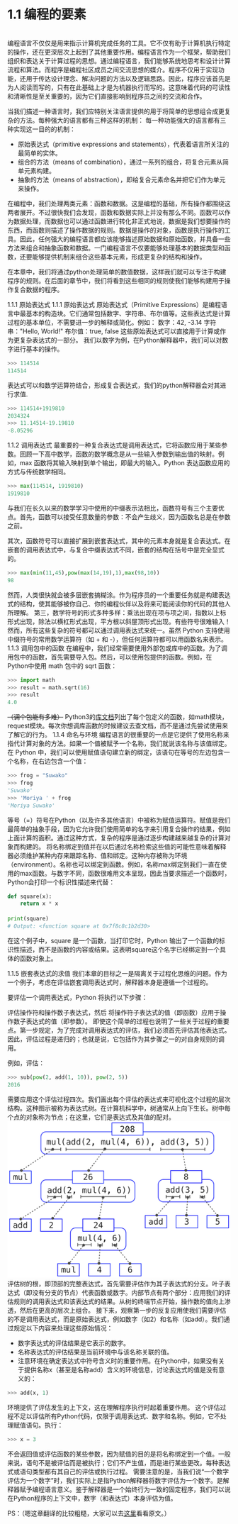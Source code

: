 # 1.1 编程的要素

<br>
编程语言不仅仅是用来指示计算机完成任务的工具。它不仅有助于计算机执行特定的操作，还在更深层次上起到了其他重要作用。编程语言作为一个框架，帮助我们组织和表达关于计算过程的思想。通过编程语言，我们能够系统地思考和设计计算流程和算法。而程序是编程社区成员之间交流思想的媒介。程序不仅用于实现功能，还用于传达设计理念、解决问题的方法以及逻辑思路。因此，程序应该首先是为人阅读而写的，只有在此基础上才是为机器执行而写的。这意味着代码的可读性和清晰性是至关重要的，因为它们直接影响到程序员之间的交流和合作。

当我们描述一种语言时，我们应特别关注语言提供的用于将简单的思想组合成更复杂的方法。每种强大的语言都有三种这样的机制：
每一种功能强大的语言都有三种实现这一目的的机制：

- 原始表达式（primitive expressions and statements），代表着语言所关注的最简单的实体。
- 组合的方法（means of combination），通过一系列的组合，将复合元素从简单元素构建。
- 抽象的方法（means of abstraction），即给复合元素命名并把它们作为单元来操作。

在编程中，我们处理两类元素：函数和数据。这是编程的基础，所有操作都围绕这两者展开。不过很快我们会发现，函数和数据实际上并没有那么不同。函数可以作为数据处理，而数据也可以通过函数进行转化非正式地说，数据是我们想要操作的东西，而函数则描述了操作数据的规则。数据是操作的对象，函数是执行操作的工具。因此，任何强大的编程语言都应该能够描述原始数据和原始函数，并具备一些方法来组合和抽象函数和数据。一门编程语言不仅要能够处理基本的数据类型和函数，还要能够提供机制来组合这些基本元素，形成更复杂的结构和操作。

在本章中，我们将通过python处理简单的数值数据，这样我们就可以专注于构建程序的规则。在后面的章节中，我们将看到这些相同的规则使我们能够构建用于操作复合数据的程序。

1.1.1 原始表达式
1.1.1 原始表达式
原始表达式（Primitive Expressions）是编程语言中最基本的构造块。它们通常包括数字、字符串、布尔值等。这些表达式是计算过程的基本单位，不需要进一步的解释或简化。例如：
数字：42, -3.14
字符串："Hello, World!"
布尔值：true, false
这些原始表达式可以直接用于计算或作为更复杂表达式的一部分。
我们以数字为例，在Python解释器中，我们可以对数字进行基本的操作。

```py
>>> 114514
114514
```

表达式可以和数学运算符结合，形成复合表达式，我们的python解释器会对其进行求值.

```py
>>> 114514+1919810
2034324
>>> 11.14514-19.19810
-8.05296
```

1.1.2 调用表达式
最重要的一种复合表达式是调用表达式，它将函数应用于某些参数。回顾一下高中数学，函数的数学概念是从一些输入参数到输出值的映射。例如，max 函数将其输入映射到单个输出，即最大的输入。Python 表达函数应用的方式与传统数学相同。

```py
>>> max(114514, 1919810)
1919810
```

与我们在长久以来的数学学习中使用的中缀表示法相比，函数符号有三个主要优点。首先，函数可以接受任意数量的参数：不会产生歧义，因为函数名总是在参数之前。

其次，函数符号可以直接扩展到嵌套表达式，其中的元素本身就是复合表达式。在嵌套的调用表达式中，与复合中缀表达式不同，嵌套的结构在括号中是完全显式的。

```py
>>> max(min(11,45),pow(max(14,19),1),max(98,10))
98
```

然而，人类很快就会被多层嵌套搞糊涂。作为程序员的一个重要任务就是构建表达式的结构，使其能够被你自己、你的编程伙伴以及将来可能阅读你的代码的其他人所理解。
第三，数学符号的形式多种多样：乘法出现在项与项之间，指数以上标形式出现，除法以横杠形式出现，平方根以斜屋顶形式出现。有些符号很难输入！然而，所有这些复杂的符号都可以通过调用表达式来统一。虽然 Python 支持使用中缀符号的常用数学运算符（如 + 和 -），但任何运算符都可以用函数名来表示。
1.1.3 调用包中的函数
在编程中，我们经常需要使用外部包或库中的函数。为了调用包中的函数，首先需要导入包。然后，可以使用包提供的函数。例如，在Python中使用 math 包中的 sqrt 函数：

```py
>>> import math
>>> result = math.sqrt(16)
>>> result
4.0
```

~~（调个包能有多难）~~
Python3的[库文档](https://docs.python.org/3/library/index.html)列出了每个包定义的函数，如math模块，request模块。每次你想调库函数的时候建议去查文档，而不是通过先尝试使用来了解它的行为。
1.1.4 命名与环境
编程语言的很重要的一点是它提供了使用名称来指代计算对象的方法。如果一个值被赋予一个名称，我们就说该名称与该值绑定。
在 Python 中，我们可以使用赋值语句建立新的绑定，该语句在等号的左边包含一个名称，在右边包含一个值：

```py
>>> frog = "Suwako"
>>> frog
'Suwako'
>>> 'Moriya ' + frog
'Moriya Suwako'
```

等号（=）符号在Python（以及许多其他语言）中被称为赋值运算符。赋值是我们最简单的抽象手段，因为它允许我们使用简单的名字来引用复合操作的结果，例如上面计算的面积。通过这种方式，复杂的程序是通过逐步构建越来越复杂的计算对象而构建的。
将名称绑定到值并在以后通过名称检索这些值的可能性意味着解释器必须维护某种内存来跟踪名称、值和绑定。这种内存被称为环境（environment）。名称也可以绑定到函数。例如，名称max绑定到我们一直在使用的max函数。与数字不同，函数很难用文本呈现，因此当要求描述一个函数时，Python会打印一个标识性描述来代替：

```py
def square(x):
    return x * x

print(square)
# Output: <function square at 0x7f8c8c1b2d30>
```

在这个例子中，square 是一个函数，当打印它时，Python 输出了一个函数的标识性描述，而不是函数的内容或结果。这表明square这个名字已经绑定到一个具体的函数对象上。

1.1.5 嵌套表达式的求值
我们本章的目标之一是隔离关于过程化思维的问题。作为一个例子，考虑在评估嵌套调用表达式时，解释器本身是遵循一个过程的。

要评估一个调用表达式，Python 将执行以下步骤：

评估操作符和操作数子表达式，然后
将操作符子表达式的值（即函数）应用于操作数子表达式的值（即参数）。
即使这个简单的过程也说明了一些关于过程的重要点。第一步规定，为了完成对调用表达式的评估，我们必须首先评估其他表达式。因此，评估过程是递归的；也就是说，它包括作为其步骤之一的对自身规则的调用。

例如，评估：

```py
>>> sub(pow(2, add(1, 10)), pow(2, 5))
2016
```

需要应用这个评估过程四次。我们画出每个评估的表达式来可视化这个过程的层次结构。这种图示被称为表达式树。在计算机科学中，树通常从上向下生长。树中每个点的对象称为节点；在这里，它们是表达式及其值的配对。
![expression_tree](./static/expression_tree.png)
评估树的根，即顶部的完整表达式，首先需要评估作为其子表达式的分支。叶子表达式（即没有分支的节点）代表函数或数字。内部节点有两个部分：应用我们的评估规则的调用表达式和该表达式的结果。从树的终端节点开始，操作数的值向上渗透，然后在更高的层次上组合。
接下来，观察第一步的反复应用使我们需要评估的不是调用表达式，而是原始表达式，例如数字（如2）和名称（如add）。我们通过规定以下内容来处理这些原始情况：

- 数字表达式的评估结果是它表示的数字。
- 名称表达式的评估结果是当前环境中与该名称关联的值。
- 注意环境在确定表达式中符号含义时的重要作用。在Python中，如果没有关于提供名称x（甚至是名称add）含义的环境信息，讨论表达式的值是没有意义的：

```py
>>> add(x, 1)
```

环境提供了评估发生的上下文，这在理解程序执行时起着重要作用。
这个评估过程不足以评估所有Python代码，仅限于调用表达式、数字和名称。例如，它不处理赋值语句。执行：

```py
>>> x = 3
```

不会返回值或评估函数的某些参数，因为赋值的目的是将名称绑定到一个值。一般来说，语句不是被评估而是被执行；它们不产生值，而是进行某些更改。每种表达式或语句类型都有其自己的评估或执行过程。
需要注意的是，当我们说“一个数字评估为一个数字”时，我们实际上是指Python解释器将数字评估为一个数字。是解释器赋予编程语言意义。鉴于解释器是一个始终行为一致的固定程序，我们可以说在Python程序的上下文中，数字（和表达式）本身评估为值。

PS：（嗯这章翻译的比较粗糙，大家可以去[这里](https://www.composingprograms.com/pages/12-elements-of-programming.html)看看原文。）

